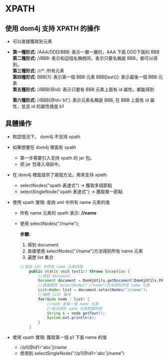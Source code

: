 # XPATH

## 使用 dom4j 支持 XPATH 的操作
- 可以直接獲取到元素
- **第一種形式:**
  /AAA/DDD/BBB: 表示一層一層的，AAA 下面 DDD下面的 BBB
  <br>
  **第二種形式:**
  //BBB: 表示和這個名稱相同，表示只要名稱是 BBB，都可以得到。
  <br>
  **第三種形式:**
  ///*: 所有元素
  <br>
  **第四種形式:**
  BBB[1]: 表示第一個 BBB 元素
  BBB[last()]: 表示最後一個 BBB 元素
  <br>
  **第五種形式:**
  //BBB[@id]: 表示只要有 BBB 元素上面有 id 屬性，都能得到
  
  **第六種形式:**
  //BBB[@id='b1']: 表示元素名稱是 BBB, 在 BBB 上面有 id 屬性，並且 id 的屬性值是 b1

## 具體操作
- 默認情況下， dom4j 不支持 xpath
- 如果想要在 dom4j 裡面有 xpath
  - 第一步需要引入支持 xpath 的 jar 包。
  - 把 jar 包導入項目中。
- 在 dom4j 裡面提供了兩個方法，用來支持 xpath
  - selectNodes("xpath 表達式") -> 獲取多個節點
  - selectSingleNode("xpath 表達式") -> 獲取單一節點
- 使用 xpath 實現: 查詢 xml 中所有 name 元素的值
  - 所有 name 元素的 xpath 表示: **//name**
  - 使用 selectNodes("//name");

    **步驟:**
    1. 得到 document
    2. 直接使用 selectNodes("//name")方法得到所有 name 元素
    3. 遍歷 list 集合
    
    
    ```java
    //查詢 xml 中所有 name 元素的值
    	public static void test1() throws Exception {
    		//得到 document
    		Document document = Dom4jUtils.getDocument(Dom4jUtils.PATH);
    		//直接使用 selectNodes("//name")方法得到所有 name 元素
    		List<Node> list = document.selectNodes("//name");
    		//遍歷 list 集合
    		for(Node node : list) {
    			//node 是每一個 name 元素
    			//表示得到 name 元素裡面的值
    			String s = node.getText();
    			System.out.println(s);
    		}
    	}
    ```
    
- 使用 xpath 實現: 獲取第一個 p1 下面 name 的值
  - //p1[@id1='abc']/name
  - 使用到 selectSingleNode("//p1[@id1='abc']/name")
